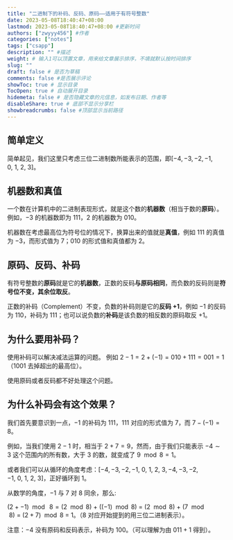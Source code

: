 ```yaml
---
title: "二进制下的补码、反码、原码——适用于有符号整数"
date: 2023-05-08T18:40:47+08:00
lastmod: 2023-05-08T18:40:47+08:00 #更新时间
authors: ["zwyyy456"] #作者
categories: ["notes"]
tags: ["csapp"]
description: "" #描述
weight: # 输入1可以顶置文章，用来给文章展示排序，不填就默认按时间排序
slug: ""
draft: false # 是否为草稿
comments: false #是否展示评论
showToc: true # 显示目录
TocOpen: true # 自动展开目录
hidemeta: false # 是否隐藏文章的元信息，如发布日期、作者等
disableShare: true # 底部不显示分享栏
showbreadcrumbs: false #顶部显示当前路径
---
```

## 简单定义
简单起见，我们这里只考虑三位二进制数所能表示的范围，即$[-4, -3, -2, -1, 0,\ 1,\ 2,\ 3]$。
## 机器数和真值
一个数在计算机中的二进制表现形式，就是这个数的**机器数**（相当于数的**原码**）。
例如，$-3$ 的机器数即为 $111$，$2$ 的机器数为 $010$。

机器数在考虑最高位为符号位的情况下，换算出来的值就是**真值**，例如 $111$ 的真值为 $-3$，而形式值为 $7$；$010$ 的形式值和真值都为 $2$。

## 原码、反码、补码
有符号整数的**原码**就是它的**机器数**，正数的反码**与原码相同**，而负数的反码则是**符号位不变，其余位取反**。

正数的补码（Complement）不变，负数的补码则是它的**反码 $+1$**，例如 $-1$ 的反码为 $110$，补码为 $111$；也可以说负数的**补码**是该负数的相反数的原码取反 $+1$。

## 为什么要用补码？

使用补码可以解决减法运算的问题。
例如 $2 - 1 = 2 + (-1) = 010 + 111 = 001 = 1$ （$1001$ 去掉超出的最高位）。

使用原码或者反码都不好处理这个问题。

## 为什么补码会有这个效果？
我们首先要意识到一点，$-1$ 的补码为 $111$，$111$ 对应的形式值为 $7$，而 $7 - (-1) = 8$。

例如，当我们使用 $2 - 1$ 时，相当于 $2 + 7 = 9$，然而，由于我们只能表示 $-4 \sim 3$ 这个范围内的所有数，大于 3 的数，就变成了 $9\mod 8 = 1$。

或者我们可以从循环的角度考虑：$[-4, -3, -2, -1,\ 0, \ 1,\ 2,\ 3,-4,-3,-2,-1,\ 0,\ 1,\ 2,\ 3]$，正好循环到 $1$。

从数学的角度，$-1$ 与 $7$ 对 $8$ 同余，那么:

$(2 + -1)\mod\ 8 = (2\mod 8)\ +\ ((-1)\mod 8)\ =\ (2\mod8)\ +\ (7\mod 8)\ =\ (2+7)\mod 8\ =\ 1$。（$8$ 对应开始提到的用三位二进制表示）。

注意：$-4$ 没有原码和反码表示，补码为 $100$。（可以理解为由 $011 + 1$ 得到）。





